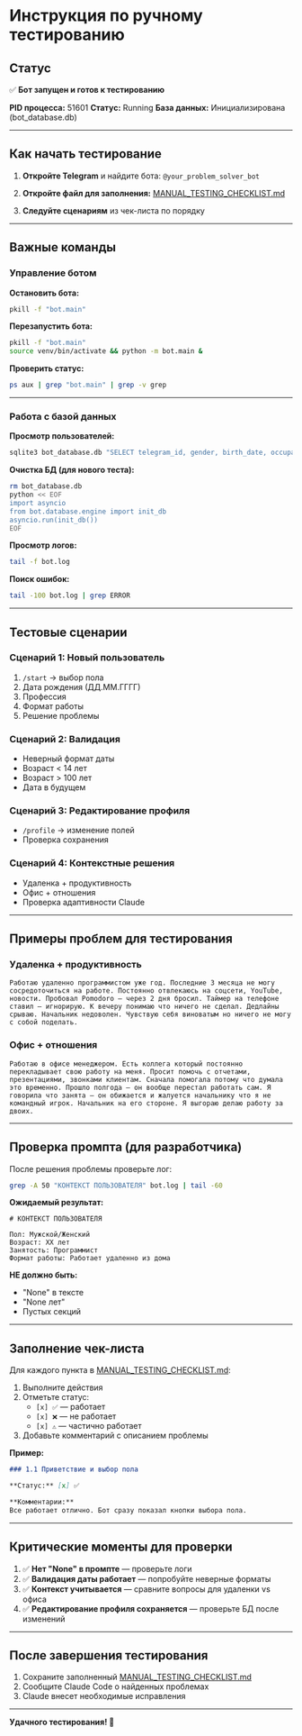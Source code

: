 # Инструкция по ручному тестированию

## Статус

✅ **Бот запущен и готов к тестированию**

**PID процесса:** 51601
**Статус:** Running
**База данных:** Инициализирована (bot_database.db)

---

## Как начать тестирование

1. **Откройте Telegram** и найдите бота: `@your_problem_solver_bot`

2. **Откройте файл для заполнения:** [MANUAL_TESTING_CHECKLIST.md](MANUAL_TESTING_CHECKLIST.md)

3. **Следуйте сценариям** из чек-листа по порядку

---

## Важные команды

### Управление ботом

**Остановить бота:**
```bash
pkill -f "bot.main"
```

**Перезапустить бота:**
```bash
pkill -f "bot.main"
source venv/bin/activate && python -m bot.main &
```

**Проверить статус:**
```bash
ps aux | grep "bot.main" | grep -v grep
```

---

### Работа с базой данных

**Просмотр пользователей:**
```bash
sqlite3 bot_database.db "SELECT telegram_id, gender, birth_date, occupation, work_format, problems_remaining FROM users;"
```

**Очистка БД (для нового теста):**
```bash
rm bot_database.db
python << EOF
import asyncio
from bot.database.engine import init_db
asyncio.run(init_db())
EOF
```

**Просмотр логов:**
```bash
tail -f bot.log
```

**Поиск ошибок:**
```bash
tail -100 bot.log | grep ERROR
```

---

## Тестовые сценарии

### Сценарий 1: Новый пользователь
1. `/start` → выбор пола
2. Дата рождения (ДД.ММ.ГГГГ)
3. Профессия
4. Формат работы
5. Решение проблемы

### Сценарий 2: Валидация
- Неверный формат даты
- Возраст < 14 лет
- Возраст > 100 лет
- Дата в будущем

### Сценарий 3: Редактирование профиля
- `/profile` → изменение полей
- Проверка сохранения

### Сценарий 4: Контекстные решения
- Удаленка + продуктивность
- Офис + отношения
- Проверка адаптивности Claude

---

## Примеры проблем для тестирования

### Удаленка + продуктивность
```
Работаю удаленно программистом уже год. Последние 3 месяца не могу сосредоточиться на работе. Постоянно отвлекаюсь на соцсети, YouTube, новости. Пробовал Pomodoro — через 2 дня бросил. Таймер на телефоне ставил — игнорирую. К вечеру понимаю что ничего не сделал. Дедлайны срываю. Начальник недоволен. Чувствую себя виноватым но ничего не могу с собой поделать.
```

### Офис + отношения
```
Работаю в офисе менеджером. Есть коллега который постоянно перекладывает свою работу на меня. Просит помочь с отчетами, презентациями, звонками клиентам. Сначала помогала потому что думала это временно. Прошло полгода — он вообще перестал работать сам. Я говорила что занята — он обижается и жалуется начальнику что я не командный игрок. Начальник на его стороне. Я выгораю делаю работу за двоих.
```

---

## Проверка промпта (для разработчика)

После решения проблемы проверьте лог:

```bash
grep -A 50 "КОНТЕКСТ ПОЛЬЗОВАТЕЛЯ" bot.log | tail -60
```

**Ожидаемый результат:**
```
# КОНТЕКСТ ПОЛЬЗОВАТЕЛЯ

Пол: Мужской/Женский
Возраст: XX лет
Занятость: Программист
Формат работы: Работает удаленно из дома
```

**НЕ должно быть:**
- "None" в тексте
- "None лет"
- Пустых секций

---

## Заполнение чек-листа

Для каждого пункта в [MANUAL_TESTING_CHECKLIST.md](MANUAL_TESTING_CHECKLIST.md):

1. Выполните действия
2. Отметьте статус:
   - `[x] ✅` — работает
   - `[x] ❌` — не работает
   - `[x] ⚠️` — частично работает
3. Добавьте комментарий с описанием проблемы

**Пример:**
```markdown
### 1.1 Приветствие и выбор пола

**Статус:** [x] ✅

**Комментарии:**
Все работает отлично. Бот сразу показал кнопки выбора пола.
```

---

## Критические моменты для проверки

1. ✅ **Нет "None" в промпте** — проверьте логи
2. ✅ **Валидация даты работает** — попробуйте неверные форматы
3. ✅ **Контекст учитывается** — сравните вопросы для удаленки vs офиса
4. ✅ **Редактирование профиля сохраняется** — проверьте БД после изменений

---

## После завершения тестирования

1. Сохраните заполненный [MANUAL_TESTING_CHECKLIST.md](MANUAL_TESTING_CHECKLIST.md)
2. Сообщите Claude Code о найденных проблемах
3. Claude внесет необходимые исправления

---

**Удачного тестирования! 🚀**
